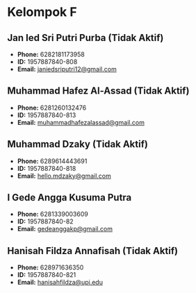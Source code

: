 # Kelompok F

## Jan Ied Sri Putri Purba (Tidak Aktif)
- **Phone:** 6282181173958
- **ID:** 1957887840-808
- **Email:** janiedsriputri12@gmail.com

## Muhammad Hafez Al-Assad (Tidak Aktif)
- **Phone:** 6281260132476
- **ID:** 1957887840-813
- **Email:** muhammadhafezalassad@gmail.com

## Muhammad Dzaky (Tidak Aktif)
- **Phone:** 6289614443691
- **ID:** 1957887840-818
- **Email:** hello.mdzaky@gmail.com

## I Gede Angga Kusuma Putra
- **Phone:** 6281339003609
- **ID:** 1957887840-82
- **Email:** gedeanggakp@gmail.com

## Hanisah Fildza Annafisah (Tidak Aktif)
- **Phone:** 628971636350
- **ID:** 1957887840-821
- **Email:** hanisahfildza@upi.edu
